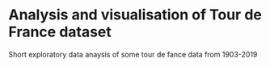 # Analysis and visualisation of Tour de France dataset

Short exploratory data anaysis of some tour de fance data from 1903-2019
